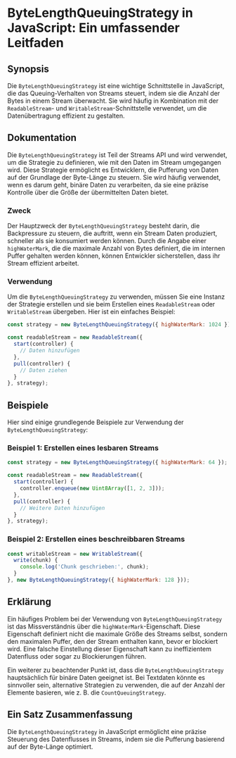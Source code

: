 <!--
Meta Description: # ByteLengthQueuingStrategy in JavaScript: Ein umfassender Leitfaden ## Synopsis Die `ByteLengthQueuingStrategy` ist eine wichtige Schnittstelle in Ja...
Meta Keywords: die, der, bytelengthqueuingstrategy, daten, sie
-->

# ByteLengthQueuingStrategy in JavaScript: Ein umfassender Leitfaden

## Synopsis
Die `ByteLengthQueuingStrategy` ist eine wichtige Schnittstelle in JavaScript, die das Queuing-Verhalten von Streams steuert, indem sie die Anzahl der Bytes in einem Stream überwacht. Sie wird häufig in Kombination mit der `ReadableStream`- und `WritableStream`-Schnittstelle verwendet, um die Datenübertragung effizient zu gestalten.

## Dokumentation
Die `ByteLengthQueuingStrategy` ist Teil der Streams API und wird verwendet, um die Strategie zu definieren, wie mit den Daten im Stream umgegangen wird. Diese Strategie ermöglicht es Entwicklern, die Pufferung von Daten auf der Grundlage der Byte-Länge zu steuern. Sie wird häufig verwendet, wenn es darum geht, binäre Daten zu verarbeiten, da sie eine präzise Kontrolle über die Größe der übermittelten Daten bietet.

### Zweck
Der Hauptzweck der `ByteLengthQueuingStrategy` besteht darin, die Backpressure zu steuern, die auftritt, wenn ein Stream Daten produziert, schneller als sie konsumiert werden können. Durch die Angabe einer `highWaterMark`, die die maximale Anzahl von Bytes definiert, die im internen Puffer gehalten werden können, können Entwickler sicherstellen, dass ihr Stream effizient arbeitet.

### Verwendung
Um die `ByteLengthQueuingStrategy` zu verwenden, müssen Sie eine Instanz der Strategie erstellen und sie beim Erstellen eines `ReadableStream` oder `WritableStream` übergeben. Hier ist ein einfaches Beispiel:

```javascript
const strategy = new ByteLengthQueuingStrategy({ highWaterMark: 1024 });

const readableStream = new ReadableStream({
  start(controller) {
    // Daten hinzufügen
  },
  pull(controller) {
    // Daten ziehen
  }
}, strategy);
```

## Beispiele
Hier sind einige grundlegende Beispiele zur Verwendung der `ByteLengthQueuingStrategy`:

### Beispiel 1: Erstellen eines lesbaren Streams

```javascript
const strategy = new ByteLengthQueuingStrategy({ highWaterMark: 64 });

const readableStream = new ReadableStream({
  start(controller) {
    controller.enqueue(new Uint8Array([1, 2, 3]));
  },
  pull(controller) {
    // Weitere Daten hinzufügen
  }
}, strategy);
```

### Beispiel 2: Erstellen eines beschreibbaren Streams

```javascript
const writableStream = new WritableStream({
  write(chunk) {
    console.log('Chunk geschrieben:', chunk);
  }
}, new ByteLengthQueuingStrategy({ highWaterMark: 128 }));
```

## Erklärung
Ein häufiges Problem bei der Verwendung von `ByteLengthQueuingStrategy` ist das Missverständnis über die `highWaterMark`-Eigenschaft. Diese Eigenschaft definiert nicht die maximale Größe des Streams selbst, sondern den maximalen Puffer, den der Stream enthalten kann, bevor er blockiert wird. Eine falsche Einstellung dieser Eigenschaft kann zu ineffizientem Datenfluss oder sogar zu Blockierungen führen.

Ein weiterer zu beachtender Punkt ist, dass die `ByteLengthQueuingStrategy` hauptsächlich für binäre Daten geeignet ist. Bei Textdaten könnte es sinnvoller sein, alternative Strategien zu verwenden, die auf der Anzahl der Elemente basieren, wie z. B. die `CountQueuingStrategy`.

## Ein Satz Zusammenfassung
Die `ByteLengthQueuingStrategy` in JavaScript ermöglicht eine präzise Steuerung des Datenflusses in Streams, indem sie die Pufferung basierend auf der Byte-Länge optimiert.